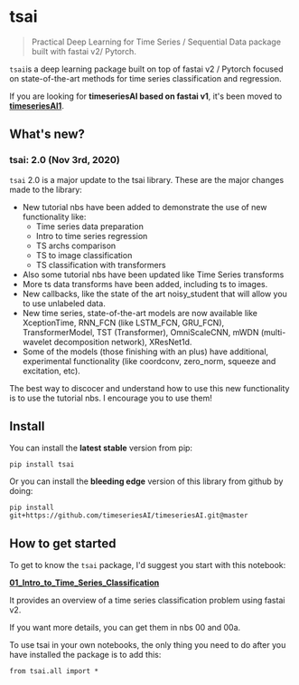 # tsai
> Practical Deep Learning for Time Series / Sequential Data package built with fastai v2/ Pytorch.


`tsai`is a deep learning package built on top of fastai v2 / Pytorch focused on state-of-the-art methods for time series classification and regression.

If you are looking for **timeseriesAI based on fastai v1**, it's been moved to **[timeseriesAI1](https://github.com/timeseriesAI/timeseriesAI1)**.

## What's new?

### tsai: 2.0 (Nov 3rd, 2020)

`tsai` 2.0 is a major update to the tsai library. These are the major changes made to the library:

* New tutorial nbs have been added to demonstrate the use of new functionality like: 
    * Time series data preparation
    * Intro to time series regression
    * TS archs comparison
    * TS to image classification
    * TS classification with transformers
* Also some tutorial nbs have been updated like Time Series transforms
* More ts data transforms have been added, including ts to images.
* New callbacks, like the state of the art noisy_student that will allow you to use unlabeled data.
* New time series, state-of-the-art models are now available like XceptionTime, RNN_FCN (like LSTM_FCN, GRU_FCN), TransformerModel, TST (Transformer), OmniScaleCNN, mWDN (multi-wavelet decomposition network), XResNet1d.
* Some of the models (those finishing with an plus) have additional, experimental functionality (like coordconv, zero_norm, squeeze and excitation, etc).

The best way to discocer and understand how to use this new functionality is to use the tutorial nbs. I encourage you to use them!

## Install

You can install the **latest stable** version from pip:

`pip install tsai`

Or you can install the **bleeding edge** version of this library from github by doing:

`pip install git+https://github.com/timeseriesAI/timeseriesAI.git@master`

## How to get started

To get to know the `tsai` package, I'd suggest you start with this notebook:

**[01_Intro_to_Time_Series_Classification](https://github.com/timeseriesAI/timeseriesAI/blob/master/tutorial_nbs/01_Intro_to_Time_Series_Classification.ipynb)**

It provides an overview of a time series classification problem using fastai v2.

If you want more details, you can get them in nbs 00 and 00a.

To use tsai in your own notebooks, the only thing you need to do after you have installed the package is to add this:

`from tsai.all import *`
